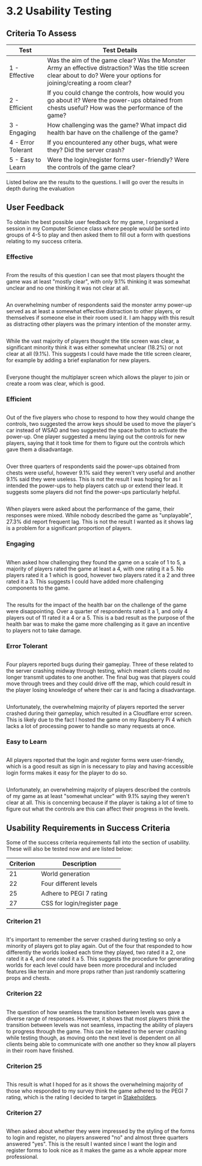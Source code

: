 # 3.2 Usability Testing

## Criteria To Assess

| Test               | Test Details                                                                                                                                                               |
| ------------------ | -------------------------------------------------------------------------------------------------------------------------------------------------------------------------- |
| 1 - Effective      | Was the aim of the game clear? Was the Monster Army an effective distraction? Was the title screen clear about to do? Were your options for joining/creating a room clear? |
| 2 - Efficient      | If you could change the controls, how would you go about it? Were the power-ups obtained from chests useful? How was the performance of the game?                          |
| 3 - Engaging       | How challenging was the game? What impact did health bar have on the challenge of the game?                                                                                |
| 4 - Error Tolerant | If you encountered any other bugs, what were they? Did the server crash?                                                                                                   |
| 5 - Easy to Learn  | Were the login/register forms user-friendly? Were the controls of the game clear?                                                                                          |

Listed below are the results to the questions. I will go over the results in depth during the evaluation

## User Feedback

To obtain the best possible user feedback for my game, I organised a session in my Computer Science class where people would be sorted into groups of 4-5 to play and then asked them to fill out a form with questions relating to my success criteria.

### Effective

<figure><img src="../.gitbook/assets/image (68).png" alt=""><figcaption></figcaption></figure>

From the results of this question I can see that most players thought the game was at least "mostly clear", with only 9.1% thinking it was somewhat unclear and no one thinking it was not clear at all.

<figure><img src="../.gitbook/assets/image (70).png" alt=""><figcaption></figcaption></figure>

An overwhelming number of respondents said the monster army power-up served as at least a somewhat effective distraction to other players, or themselves if someone else in their room used it. I am happy with this result as distracting other players was the primary intention of the monster army.

<figure><img src="../.gitbook/assets/image (71).png" alt=""><figcaption></figcaption></figure>

While the vast majority of players thought the title screen was clear, a significant minority think it was either somewhat unclear (18.2%) or not clear at all (9.1%). This suggests I could have made the title screen clearer, for example by adding a brief explanation for new players.

<figure><img src="../.gitbook/assets/image (72).png" alt=""><figcaption></figcaption></figure>

Everyone thought the multiplayer screen which allows the player to join or create a room was clear, which is good.

### Efficient

<figure><img src="../.gitbook/assets/image (73).png" alt=""><figcaption></figcaption></figure>

Out of the five players who chose to respond to how they would change the controls, two suggested the arrow keys should be used to move the player's car instead of WSAD and two suggested the space button to activate the power-up. One player suggested a menu laying out the controls for new players, saying that it took time for them to figure out the controls which gave them a disadvantage.

<figure><img src="../.gitbook/assets/image (74).png" alt=""><figcaption></figcaption></figure>

Over three quarters of respondents said the power-ups obtained from chests were useful, however 9.1% said they weren't very useful and another 9.1% said they were useless. This is not the result I was hoping for as I intended the power-ups to help players catch up or extend their lead. It suggests some players did not find the power-ups particularly helpful.

<figure><img src="../.gitbook/assets/image (4).png" alt=""><figcaption></figcaption></figure>

When players were asked about the performance of the game, their responses were mixed. While nobody described the game as "unplayable", 27.3% did report frequent lag. This is not the result I wanted as it shows lag is a problem for a significant proportion of players.

### Engaging

<figure><img src="../.gitbook/assets/image (75).png" alt=""><figcaption></figcaption></figure>

When asked how challenging they found the game on a scale of 1 to 5, a majority of players rated the game at least a 4, with one rating it a 5. No players rated it a 1 which is good, however two players rated it a 2 and three rated it a 3. This suggests I could have added more challenging components to the game.

<figure><img src="../.gitbook/assets/image (76).png" alt=""><figcaption></figcaption></figure>

The results for the impact of the health bar on the challenge of the game were disappointing. Over a quarter of respondents rated it a 1, and only 4 players out of 11 rated it a 4 or a 5. This is a bad result as the purpose of the health bar was to make the game more challenging as it gave an incentive to players not to take damage.

### Error Tolerant

<figure><img src="../.gitbook/assets/image (77).png" alt=""><figcaption></figcaption></figure>

Four players reported bugs during their gameplay. Three of these related to the server crashing midway through testing, which meant clients could no longer transmit updates to one another. The final bug was that players could move through trees and they could drive off the map, which could result in the player losing knowledge of where their car is and facing a disadvantage.&#x20;

<figure><img src="../.gitbook/assets/image (78).png" alt=""><figcaption></figcaption></figure>

Unfortunately, the overwhelming majority of players reported the server crashed during their gameplay, which resulted in a Cloudflare error screen. This is likely due to the fact I hosted the game on my Raspberry Pi 4 which lacks a lot of processing power to handle so many requests at once.&#x20;

### Easy to Learn

<figure><img src="../.gitbook/assets/image (79).png" alt=""><figcaption></figcaption></figure>

All players reported that the login and register forms were user-friendly, which is a good result as sign in is necessary to play and having accessible login forms makes it easy for the player to do so.

<figure><img src="../.gitbook/assets/image (80).png" alt=""><figcaption></figcaption></figure>

Unfortunately, an overwhelming majority of players described the controls of my game as at least "somewhat unclear" with 9.1% saying they weren't clear at all. This is concerning because if the player is taking a lot of time to figure out what the controls are this can affect their progress in the levels.

## Usability Requirements in Success Criteria

Some of the success criteria requirements fall into the section of usability. These will also be tested now and are listed below:

| Criterion | Description                 |
| --------- | --------------------------- |
| 21        | World generation            |
| 22        | Four different levels       |
| 25        | Adhere to PEGI 7 rating     |
| 27        | CSS for login/register page |

### Criterion 21

<figure><img src="../.gitbook/assets/image (1) (1) (1) (1) (1).png" alt=""><figcaption></figcaption></figure>

It's important to remember the server crashed during testing so only a minority of players got to play again. Out of the four that responded to how differently the worlds looked each time they played, two rated it a 2, one rated it a 4, and one rated it a 5. This suggests the procedure for generating worlds for each level could have been more procedural and included features like terrain and more props rather than just randomly scattering props and chests.

### Criterion 22

<figure><img src="../.gitbook/assets/image (2) (1) (1).png" alt=""><figcaption></figcaption></figure>

The question of how seamless the transition between levels was gave a diverse range of responses. However, it shows that most players think the transition between levels was not seamless, impacting the ability of players to progress through the game. This can be related to the server crashing while testing though, as moving onto the next level is dependent on all clients being able to communicate with one another so they know all players in their room have finished.

### Criterion 25

<figure><img src="../.gitbook/assets/image (5).png" alt=""><figcaption></figcaption></figure>

This result is what I hoped for as it shows the overwhelming majority of those who responded to my survey think the game adhered to the PEGI 7 rating, which is the rating I decided to target in [Stakeholders](../1-analysis/1.2-stakeholders.md).

### Criterion 27

<figure><img src="../.gitbook/assets/image (3) (1) (1).png" alt=""><figcaption></figcaption></figure>

When asked about whether they were impressed by the styling of the forms to login and register, no players answered "no" and almost three quarters answered "yes". This is the result I wanted since I want the login and register forms to look nice as it makes the game as a whole appear more professional.
